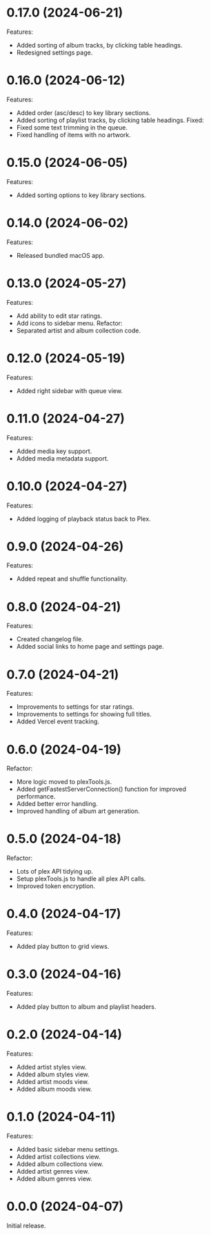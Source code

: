 <a name="0.17.0"></a>
# 0.17.0 (2024-06-21)
Features:
- Added sorting of album tracks, by clicking table headings.
- Redesigned settings page.

<!-- CHANGELOG SPLIT MARKER -->

<a name="0.16.0"></a>
# 0.16.0 (2024-06-12)
Features:
- Added order (asc/desc) to key library sections.
- Added sorting of playlist tracks, by clicking table headings.
Fixed:
- Fixed some text trimming in the queue.
- Fixed handling of items with no artwork.

<!-- CHANGELOG SPLIT MARKER -->

<a name="0.15.0"></a>
# 0.15.0 (2024-06-05)
Features:
- Added sorting options to key library sections.

<!-- CHANGELOG SPLIT MARKER -->

<a name="0.14.0"></a>
# 0.14.0 (2024-06-02)
Features:
- Released bundled macOS app.

<!-- CHANGELOG SPLIT MARKER -->

<a name="0.13.0"></a>
# 0.13.0 (2024-05-27)
Features:
- Add ability to edit star ratings.
- Add icons to sidebar menu.
Refactor:
- Separated artist and album collection code.

<!-- CHANGELOG SPLIT MARKER -->

<a name="0.12.0"></a>
# 0.12.0 (2024-05-19)
Features:
- Added right sidebar with queue view.

<!-- CHANGELOG SPLIT MARKER -->

<a name="0.11.0"></a>
# 0.11.0 (2024-04-27)
Features:
- Added media key support.
- Added media metadata support.

<!-- CHANGELOG SPLIT MARKER -->

<a name="0.10.0"></a>
# 0.10.0 (2024-04-27)
Features:
- Added logging of playback status back to Plex.

<!-- CHANGELOG SPLIT MARKER -->

<a name="0.9.0"></a>
# 0.9.0 (2024-04-26)
Features:
- Added repeat and shuffle functionality.

<!-- CHANGELOG SPLIT MARKER -->

<a name="0.8.0"></a>
# 0.8.0 (2024-04-21)
Features:
- Created changelog file.
- Added social links to home page and settings page.

<!-- CHANGELOG SPLIT MARKER -->

<a name="0.7.0"></a>
# 0.7.0 (2024-04-21)
Features:
- Improvements to settings for star ratings.
- Improvements to settings for showing full titles.
- Added Vercel event tracking.

<!-- CHANGELOG SPLIT MARKER -->

<a name="0.6.0"></a>
# 0.6.0 (2024-04-19)
Refactor:
- More logic moved to plexTools.js.
- Added getFastestServerConnection() function for improved performance.
- Added better error handling.
- Improved handling of album art generation.

<!-- CHANGELOG SPLIT MARKER -->

<a name="0.5.0"></a>
# 0.5.0 (2024-04-18)
Refactor:
- Lots of plex API tidying up.
- Setup plexTools.js to handle all plex API calls.
- Improved token encryption.

<!-- CHANGELOG SPLIT MARKER -->

<a name="0.4.0"></a>
# 0.4.0 (2024-04-17)
Features:
- Added play button to grid views.

<!-- CHANGELOG SPLIT MARKER -->

<a name="0.3.0"></a>
# 0.3.0 (2024-04-16)
Features:
- Added play button to album and playlist headers.

<!-- CHANGELOG SPLIT MARKER -->

<a name="0.2.0"></a>
# 0.2.0 (2024-04-14)
Features:
- Added artist styles view.
- Added album styles view.
- Added artist moods view.
- Added album moods view.

<!-- CHANGELOG SPLIT MARKER -->

<a name="0.1.0"></a>
# 0.1.0 (2024-04-11)
Features:
- Added basic sidebar menu settings.
- Added artist collections view.
- Added album collections view.
- Added artist genres view.
- Added album genres view.

<!-- CHANGELOG SPLIT MARKER -->

<a name="0.0.0"></a>
# 0.0.0 (2024-04-07)
Initial release.
